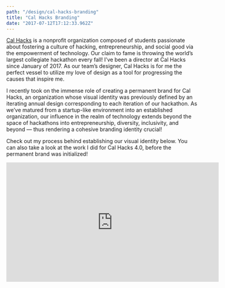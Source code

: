 ```yaml
---
path: "/design/cal-hacks-branding"
title: "Cal Hacks Branding"
date: "2017-07-12T17:12:33.962Z"
---
```


[Cal Hacks](https://calhacks.io) is a nonprofit organization composed of students passionate about fostering a culture of hacking, entrepreneurship, and social good via the empowerment of technology. Our claim to fame is throwing the world’s largest collegiate hackathon every fall! I’ve been a director at Cal Hacks since January of 2017. As our team’s designer, Cal Hacks is for me the perfect vessel to utilize my love of design as a tool for progressing the causes that inspire me.

I recently took on the immense role of creating a permanent brand for Cal Hacks, an organization whose visual identity was previously defined by an iterating annual design corresponding to each iteration of our hackathon. As we’ve matured from a startup-like environment into an established organization, our influence in the realm of technology extends beyond the space of hackathons into entrepreneurship, diversity, inclusivity, and beyond — thus rendering a cohesive branding identity crucial!

Check out my process behind establishing our visual identity below. You can also take a look at the work I did for Cal Hacks 4.0, before the permanent brand was initialized!

<iframe width="560" height="315" src="https://www.youtube.com/embed/4n0xNbfJLR8" frameborder="0" allowfullscreen></iframe>

